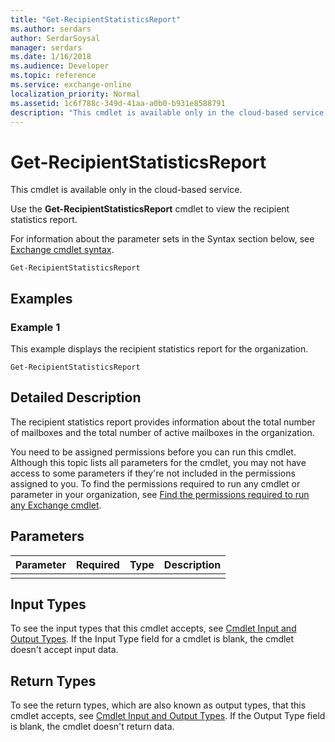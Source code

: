 ```yaml
---
title: "Get-RecipientStatisticsReport"
ms.author: serdars
author: SerdarSoysal
manager: serdars
ms.date: 1/16/2018
ms.audience: Developer
ms.topic: reference
ms.service: exchange-online
localization_priority: Normal
ms.assetid: 1c6f788c-349d-41aa-a0b0-b931e8588791
description: "This cmdlet is available only in the cloud-based service."
---
```


# Get-RecipientStatisticsReport

This cmdlet is available only in the cloud-based service. 
  
Use the **Get-RecipientStatisticsReport** cmdlet to view the recipient statistics report.
  
For information about the parameter sets in the Syntax section below, see [Exchange cmdlet syntax](https://technet.microsoft.com/library/bb123552.aspx). 
  
```
Get-RecipientStatisticsReport

```

## Examples
<a name="Examples"> </a>

### Example 1

This example displays the recipient statistics report for the organization.
  
```
Get-RecipientStatisticsReport
```

## Detailed Description
<a name="DetailedDescription"> </a>

The recipient statistics report provides information about the total number of mailboxes and the total number of active mailboxes in the organization.
  
You need to be assigned permissions before you can run this cmdlet. Although this topic lists all parameters for the cmdlet, you may not have access to some parameters if they're not included in the permissions assigned to you. To find the permissions required to run any cmdlet or parameter in your organization, see [Find the permissions required to run any Exchange cmdlet](https://technet.microsoft.com/library/mt432940.aspx).
  
## Parameters
<a name="DetailedDescription"> </a>

|**Parameter**|**Required**|**Type**|**Description**|
|:-----|:-----|:-----|:-----|
|||||
   
## Input Types
<a name="InputTypes"> </a>

To see the input types that this cmdlet accepts, see [Cmdlet Input and Output Types](http://go.microsoft.com/fwlink/p/?linkId=616387). If the Input Type field for a cmdlet is blank, the cmdlet doesn't accept input data. 
  
## Return Types
<a name="ReturnTypes"> </a>

To see the return types, which are also known as output types, that this cmdlet accepts, see [Cmdlet Input and Output Types](http://go.microsoft.com/fwlink/p/?linkId=616387). If the Output Type field is blank, the cmdlet doesn't return data. 
  

